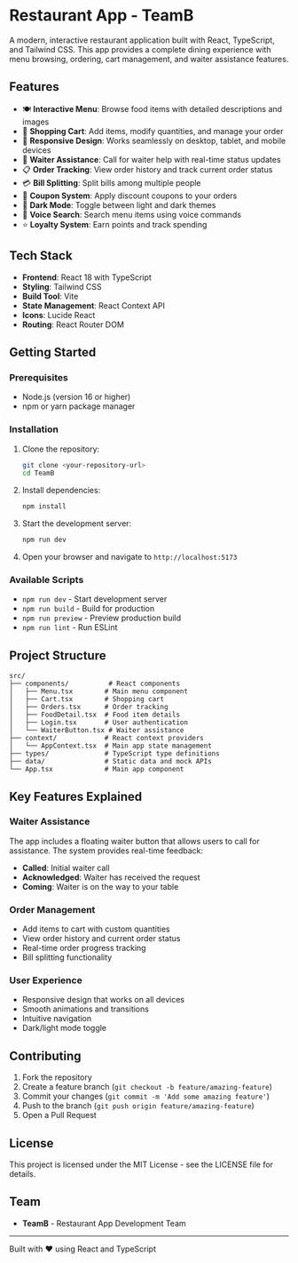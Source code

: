 # Restaurant App - TeamB

A modern, interactive restaurant application built with React, TypeScript, and Tailwind CSS. This app provides a complete dining experience with menu browsing, ordering, cart management, and waiter assistance features.

## Features

- 🍽️ **Interactive Menu**: Browse food items with detailed descriptions and images
- 🛒 **Shopping Cart**: Add items, modify quantities, and manage your order
- 📱 **Responsive Design**: Works seamlessly on desktop, tablet, and mobile devices
- 🔔 **Waiter Assistance**: Call for waiter help with real-time status updates
- 📋 **Order Tracking**: View order history and track current order status
- 💳 **Bill Splitting**: Split bills among multiple people
- 🎫 **Coupon System**: Apply discount coupons to your orders
- 🌙 **Dark Mode**: Toggle between light and dark themes
- 🎤 **Voice Search**: Search menu items using voice commands
- ⭐ **Loyalty System**: Earn points and track spending

## Tech Stack

- **Frontend**: React 18 with TypeScript
- **Styling**: Tailwind CSS
- **Build Tool**: Vite
- **State Management**: React Context API
- **Icons**: Lucide React
- **Routing**: React Router DOM

## Getting Started

### Prerequisites

- Node.js (version 16 or higher)
- npm or yarn package manager

### Installation

1. Clone the repository:
   ```bash
   git clone <your-repository-url>
   cd TeamB
   ```

2. Install dependencies:
   ```bash
   npm install
   ```

3. Start the development server:
   ```bash
   npm run dev
   ```

4. Open your browser and navigate to `http://localhost:5173`

### Available Scripts

- `npm run dev` - Start development server
- `npm run build` - Build for production
- `npm run preview` - Preview production build
- `npm run lint` - Run ESLint

## Project Structure

```
src/
├── components/          # React components
│   ├── Menu.tsx        # Main menu component
│   ├── Cart.tsx        # Shopping cart
│   ├── Orders.tsx      # Order tracking
│   ├── FoodDetail.tsx  # Food item details
│   ├── Login.tsx       # User authentication
│   └── WaiterButton.tsx # Waiter assistance
├── context/            # React context providers
│   └── AppContext.tsx  # Main app state management
├── types/              # TypeScript type definitions
├── data/               # Static data and mock APIs
└── App.tsx             # Main app component
```

## Key Features Explained

### Waiter Assistance
The app includes a floating waiter button that allows users to call for assistance. The system provides real-time feedback:
- **Called**: Initial waiter call
- **Acknowledged**: Waiter has received the request
- **Coming**: Waiter is on the way to your table

### Order Management
- Add items to cart with custom quantities
- View order history and current order status
- Real-time order progress tracking
- Bill splitting functionality

### User Experience
- Responsive design that works on all devices
- Smooth animations and transitions
- Intuitive navigation
- Dark/light mode toggle

## Contributing

1. Fork the repository
2. Create a feature branch (`git checkout -b feature/amazing-feature`)
3. Commit your changes (`git commit -m 'Add some amazing feature'`)
4. Push to the branch (`git push origin feature/amazing-feature`)
5. Open a Pull Request

## License

This project is licensed under the MIT License - see the LICENSE file for details.

## Team

- **TeamB** - Restaurant App Development Team

---

Built with ❤️ using React and TypeScript

